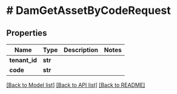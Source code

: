 # # DamGetAssetByCodeRequest


## Properties 


Name | Type | Description | Notes
------------ | ------------- | ------------- | -------------
**tenant_id**| **str** |   |
**code**| **str** |   |


[[Back to Model list]](../../README.md#models) [[Back to API list]](../../README.md#endpoints) [[Back to README]](../../README.md)

